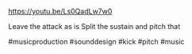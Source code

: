 https://youtu.be/Ls0QadLw7w0

Leave the attack as is 
Split the sustain and pitch that

#musicproduction #sounddesign #kick #pitch #music 